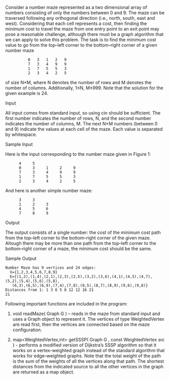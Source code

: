 Consider a number maze represented as a two dimensional array of numbers consisting of only the numbers between 0 and
9. The maze can be traversed following any orthogonal direction (i.e., north, south, east and west). Considering that each
cell represents a cost, then finding the minimum cost to travel the maze from one entry point to an exit point may pose
a reasonable challenge, although there must be a graph algorithm that we can apply to solve this problem.
The task is to find the minimum cost value to go from the top–left corner to the bottom–right corner of a given number maze

              0   3   1   2   9
              7   3   4   9   9
              1   7   5   5   3
              2   3   4   2   5

of size N×M, where N denotes the number of rows and M denotes the number of columns. Additionally, 1≤N, M≤999.
Note that the solution for the given example is 24.

Input


All input comes from standard input, so using cin should be sufficient. The first number indicates the number of rows, N,
and the second number indicates the number of columns, M. The next N×M numbers (between 0 and 9) indicate the values
at each cell of the maze. Each value is separated by whitespace.


Sample Input


Here is the input corresponding to the number maze given in Figure 1:


          4     5
          0     3     1     2     9
          7     3     4     9     9          
          1     7     5     5     3
          2     3     4     2     5
          
          
And here is another simple number maze:


          3     3
          1     2     3
          4     5     6
          7     8     9
          
          
Output


The output consists of a single number: the cost of the minimum cost path from the top–left corner to the bottom–right
corner of the given maze. Altough there may be more than one path from the top–left corner to the bottom–right corner
of a maze, the minimum cost should be the same.


Sample Output

    Number Maze has 9 vertices and 24 edges:
      V={1,2,3,4,5,6,7,8,9}
      E={(1,2),(1,4),(2,1),(2,3),(2,5),(3,2),(3,6),(4,1),(4,5),(4,7),(5,2),(5,4),(5,6),(5,8),
       (6,3),(6,5),(6,9),(7,4),(7,8),(8,5),(8,7),(8,9),(9,6),(9,8)}
    Distances from 1: 1 3 6 5 8 12 12 16 21
    21


Following important functions are included in the program:

1. void readMaze( Graph<WeightedVertex> G ) – reads in the maze from standard input and uses a
Graph object to represent it. The vertices of type WeightedVertex are read first, then the vertices are connected based
on the maze configuration.

2. map<WeightedVertex,int> getSSSP( Graph<WeightedVertex> G , const WeightedVertex src ) - 
performs a modified version of Dijkstra’s SSSP algorithm so that it works on a vertex–weighted graph instead of the
standard algorithm that works for edge–weighted graphs. Note that the total weight of the path is the sum of the
weights of all the vertices along that path. The shortest distances from the indicated source to all the other vertices in
the graph are returned as a map object.

          

